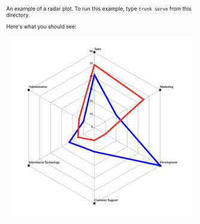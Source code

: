 An example of a radar plot. To run this example, type `trunk serve` from this directory.

Here's what you should see:

![Sample chart](../../images/radar-chart.png "A radar chart")
